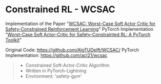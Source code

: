 # Constrained RL - WCSAC

Implementation of the Paper "[WCSAC: Worst-Case Soft Actor Critic for Safety-Constrained Reinforcement Learning](https://www.st.ewi.tudelft.nl/mtjspaan/pub/Yang21aaai.pdf)"
PyTorch Implementation "[Worst-Case Soft Actor-Critic for Safety-Constrainted RL: A PyTorch Toolkit](https://akshaychandra.com/reports/wcsac-report.pdf)"

Original Code: https://github.com/AlgTUDelft/WCSAC/
PyTorch Implementation: https://github.com/acl21/wcsac

> - Constrained Soft-Actor-Critic Algorithm
> - Written in PyTorch-Lightning
> - Environment: 'safety-gym'
